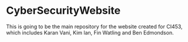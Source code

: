 # CyberSecurityWebsite

This is going to be the main repository for the website created for CI453, which includes Karan Vani, Kim lan, Fin Watling and Ben Edmondson.
